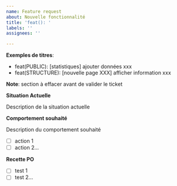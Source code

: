 ```yaml
---
name: Feature request
about: Nouvelle fonctionnalité
title: 'feat(): '
labels: ''
assignees: ''

---
```


__Exemples de titres__:

- feat(PUBLIC): [statistiques] ajouter données xxx
- feat(STRUCTURE): [nouvelle page XXX] afficher information xxx

__Note__: section à effacer avant de valider le ticket

**Situation Actuelle**

Description de la situation actuelle

**Comportement souhaité**

Description du comportement souhaité

- [ ] action 1
- [ ] action 2...

**Recette PO**

- [ ] test 1
- [ ] test 2...
